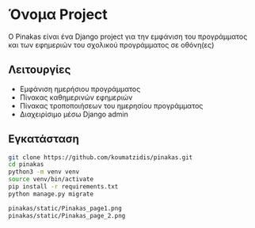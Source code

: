 # Όνομα Project

O Pinakas είναι ένα Django project για την εμφάνιση του προγράμματος και των εφημεριών του σχολικού προγράμματος σε οθόνη(ες)

## Λειτουργίες

- Εμφάνιση ημερήσιου προγράμματος
- Πίνακας καθημερινών εφημεριών
- Πίνακας τροποποιήσεων του ημερησίου προγράμματος
- Διαχειρίσιμο μέσω Django admin

## Εγκατάσταση

```bash
git clone https://github.com/koumatzidis/pinakas.git
cd pinakas
python3 -m venv venv
source venv/bin/activate
pip install -r requirements.txt
python manage.py migrate

pinakas/static/Pinakas_page1.png
pinakas/static/Pinakas_page_2.png

